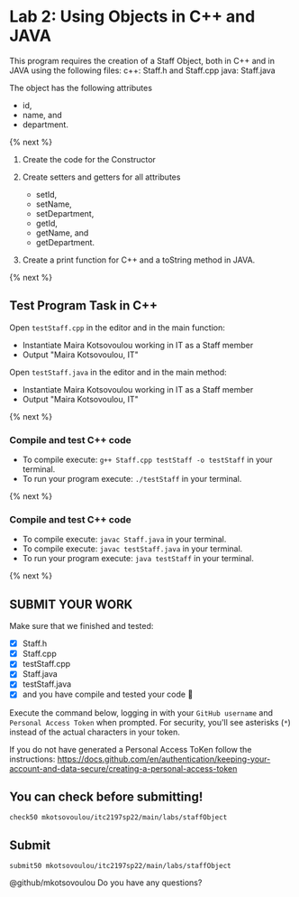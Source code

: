 # Lab 2: Using Objects in C++ and JAVA
This program requires the creation of a Staff Object, both in C++ and in JAVA using the following files:
c++: Staff.h and Staff.cpp
java: Staff.java

The object has the following attributes
* id, 
* name, and 
* department. 

{% next %}

1. Create the code for the Constructor

2. Create setters and getters for all attributes
    * setId, 
    * setName, 
    * setDepartment, 
    * getId, 
    * getName, and 
    * getDepartment. 

3. Create a print function for C++ and a toString method in JAVA.

{% next %}

## Test Program Task in C++

Open `testStaff.cpp` in the editor and in the main function:

* Instantiate Maira Kotsovoulou working in IT as a Staff member
* Output "Maira Kotsovoulou, IT"

Open `testStaff.java` in the editor and in the main method:

* Instantiate Maira Kotsovoulou working in IT as a Staff member
* Output "Maira Kotsovoulou, IT"

{% next %}

### Compile and test C++ code

* To compile execute: `g++ Staff.cpp testStaff -o testStaff` in your terminal.
* To run your program execute: `./testStaff` in your terminal.

{% next %}

### Compile and test C++ code

* To compile execute: `javac Staff.java` in your terminal.
* To compile execute: `javac testStaff.java` in your terminal.
* To run your program execute: `java testStaff` in your terminal.

{% next %}

## SUBMIT YOUR WORK

Make sure that we finished and tested:

- [x] Staff.h
- [x] Staff.cpp
- [x] testStaff.cpp
- [x] Staff.java
- [x] testStaff.java
- [x] and you have compile and tested your code :tada:

Execute the command below, logging in with your `GitHub username` and `Personal Access Token` when prompted. For security, you'll see asterisks (`*`) instead of the actual characters in your token. 

If you do not have generated a Personal Access ToKen follow the instructions: https://docs.github.com/en/authentication/keeping-your-account-and-data-secure/creating-a-personal-access-token

## You can check before submitting!

```
check50 mkotsovoulou/itc2197sp22/main/labs/staffObject
```

## Submit
```
submit50 mkotsovoulou/itc2197sp22/main/labs/staffObject
```


@github/mkotsovoulou Do you have any questions?